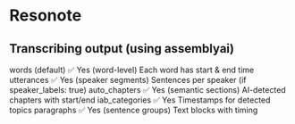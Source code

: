 # Resonote

## Transcribing output (using assemblyai)

words (default) ✅ Yes (word-level) Each word has start & end time
utterances ✅ Yes (speaker segments) Sentences per speaker (if speaker_labels: true)
auto_chapters ✅ Yes (semantic sections) AI-detected chapters with start/end
iab_categories ✅ Yes Timestamps for detected topics
paragraphs ✅ Yes (sentence groups) Text blocks with timing
